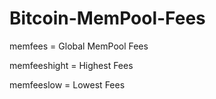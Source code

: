 # Bitcoin-MemPool-Fees

memfees = Global MemPool Fees  

memfeeshight = Highest Fees  

memfeeslow = Lowest Fees


